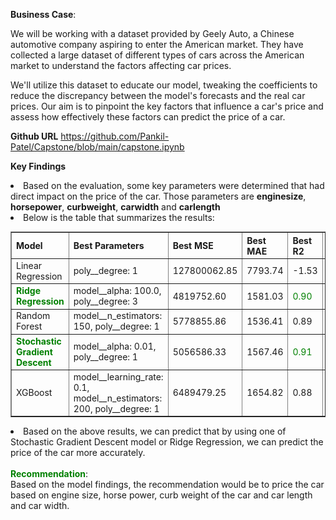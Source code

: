 **Business Case**:
    <p>We will be working with a dataset provided by Geely Auto, a Chinese automotive company aspiring to enter the American market. They have collected a large dataset of different types of cars across the American market to understand the factors affecting car prices.</p> <p>
    We'll utilize this dataset to educate our model, tweaking the coefficients to reduce the discrepancy between the model's forecasts and the real car prices. Our aim is to pinpoint the key factors that influence a car's price and assess how effectively these factors can predict the price of a car.</p>

**Github URL**
https://github.com/Pankil-Patel/Capstone/blob/main/capstone.ipynb

**Key Findings**
<li>Based on the evaluation, some key parameters were determined that had direct impact on the price of the car. Those parameters are
 <b>enginesize</b>, <b>horsepower</b>, <b>curbweight</b>, <b>carwidth</b> and <b>carlength</b>
 </li>
 <li> Below is the table that summarizes the results:
 <table border="1">
 <tr>
    <th>Model</th>
    <th>Best Parameters</th>
    <th>Best MSE</th>
    <th>Best MAE</th>
    <th>Best R2</th>
    <th>Plot</th>
</tr>
 <tr>
    <td>Linear Regression</td>
    <td>poly__degree: 1</td>
    <td>127800062.85</td>
    <td>7793.74</td>
    <td>-1.53</td>
    <td><img src="images/lr_plot_1.png" size="200px"></img></td>
</tr>
 <tr>
    <td><font color="green"><b>Ridge Regression</b></font></td>
    <td>model__alpha: 100.0, poly__degree: 3</td>
    <td>4819752.60</td>
    <td>1581.03</td>
    <td><font color="green">0.90</font></td>
    <td><img src="images/rr_plot_2.png" size="200px"></img></td>
</tr>
 <tr>
    <td>Random Forest</td>
    <td>model__n_estimators: 150, poly__degree: 1</td>
    <td>5778855.86</td>
    <td>1536.41</td>
    <td>0.89</td>
    <td><img src="images/rf_plot_3.png" size="200px"></img></td>
</tr>
 <tr>
    <td><font color="green"><b>Stochastic Gradient Descent</b></font></td>
    <td>model__alpha: 0.01, poly__degree: 1</td>
    <td>5056586.33</td>
    <td>1567.46</td>
    <td><font color="green">0.91</font></td>
    <td><img src="images/sgd_plot_4.png" size="200px"></img></td>
</tr>
 <tr>
    <td>XGBoost</td>
    <td>model__learning_rate: 0.1, model__n_estimators: 200, poly__degree: 1</td>
    <td>6489479.25</td>
    <td>1654.82</td>
    <td>0.88</td>
    <td><img src="images/xgd_plot_5.png" size="200px"></img></td>
</tr>
</table>
</li>
<li>Based on the above results, we can predict that by using one of Stochastic Gradient Descent model or Ridge Regression, we can predict the price of the car more accurately. 
<br/>
<br/>
<font color='green'><b>Recommendation</b></font>: <br/>Based on the model findings, the recommendation would be to price the car based on engine size, horse power, curb weight of the car and car length and car width.
</li>
